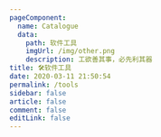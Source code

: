 ```yaml
---
pageComponent: 
  name: Catalogue
  data: 
    path: 软件工具
    imgUrl: /img/other.png
    description: 工欲善其事，必先利其器
title: 🛠软件工具
date: 2020-03-11 21:50:54
permalink: /tools
sidebar: false
article: false
comment: false
editLink: false
---
```

